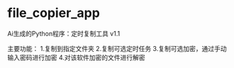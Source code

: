 # file_copier_app
Ai生成的Python程序：定时复制工具 v1.1

主要功能：
1.复制到指定文件夹
2.复制可选定时任务
3.复制可选加密，通过手动输入密码进行加密
4.对该软件加密的文件进行解密
